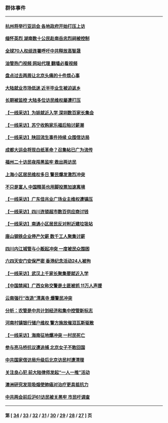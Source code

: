 ### 群体事件
---
#### [杭州将举行亚运会 各地政府开始打压上访](../../pages/ncid279/n14059747.md?09040845) 
#### [缅怀英烈 湖南数十公民赴南岳忠烈祠被控制](../../pages/ncid279/n14055318.md?09040845) 
#### [全球70人权组连署呼吁中共释放高智晟](../../pages/ncid279/n14055054.md?09040845) 
#### [油管热门视频 网站代理 翻墙必看视频](http://138.2.39.72:81/youtube.html?epic-marker?09040845)
#### [盘点过去两周让北京头痛的十件烦心事](../../pages/ncid279/n14052654.md?09040845) 
#### [大陆就业市场低迷 近半毕业生被迫返乡](../../pages/ncid279/n14050945.md?09040845) 
#### [长期被监控 大陆多位访民维权屡遭打压](../../pages/ncid279/n14049331.md?09040845) 
#### [【一线采访】为娃就近入学 深圳数百家长集会](../../pages/ncid279/n14044246.md?09040845) 
#### [【一线采访】苏宁收购家乐福后陷讨薪潮](../../pages/ncid279/n14042224.md?09040845) 
#### [【一线采访】陕回流生事件持续 众围信访局](../../pages/ncid279/n14040242.md?09040845) 
#### [成都大运会将现白纸革命？召集帖已广为流传](../../pages/ncid279/n14033119.md?09040845) 
#### [福州二十访民夜闯黑监牢 救出两访民](../../pages/ncid279/n14031617.md?09040845) 
#### [上海小区居民维权多日 警民爆发激烈冲突](../../pages/ncid279/n14029221.md?09040845) 
#### [不只是富人 中国精英也用脚投票加速离境](../../pages/ncid279/n14029086.md?09040845) 
#### [【一线采访】广东佳兆业广场业主维权遭镇压](../../pages/ncid279/n14028175.md?09040845) 
#### [【一线采访】四川连锁超市数百供应商讨钱](../../pages/ncid279/n14025102.md?09040845) 
#### [【一线采访】南通小区居民反对附近建垃圾站](../../pages/ncid279/n14021690.md?09040845) 
#### [唐山钢铁企业停产欠薪 数千工人聚集讨薪](../../pages/ncid279/n14017404.md?09040845) 
#### [四川内江城管与小贩起冲突 一度被民众围困](../../pages/ncid279/n14015922.md?09040845) 
#### [六四天安门安保严密 香港纪念活动24人被拘](../../pages/ncid279/n14009800.md?09040845) 
#### [【一线采访】武汉上千家长聚集要就近入学](../../pages/ncid279/n14009497.md?09040845) 
#### [【中国禁闻】广西女称交警是土匪被抓 11万人声援](../../pages/ncid279/n14006869.md?09040845) 
#### [云南强行“改造”清真寺 爆警民冲突](../../pages/ncid279/n14005561.md?09040845) 
#### [分析：农管是中共计划经济和集中控管新标志](../../pages/ncid279/n14000665.md?09040845) 
#### [河南村镇银行储户维权 警方施放催泪瓦斯驱散](../../pages/ncid279/n13998750.md?09040845) 
#### [【一线采访】海南征地爆冲突 一村民死亡](../../pages/ncid279/n13989137.md?09040845) 
#### [参与亮马桥抗议遭追捕 北京女子不敢回国](../../pages/ncid279/n13985420.md?09040845) 
#### [中共国家信访局升级后北京访民村遭清理](../../pages/ncid279/n13984826.md?09040845) 
#### [关注良心犯 前大陆律师发起“一人一推”活动](../../pages/ncid279/n13980524.md?09040845) 
#### [澳洲研究发现吸烟使肺癌对治疗更具抵抗力](../../pages/ncid279/n13977762.md?09040845) 
#### [中共两会前后沪61访民被关黑牢 市民吁调查](../../pages/ncid279/n13976054.md?09040845) 

---
#### 第 [ [34](./34.md?09040845) / [33](./33.md?09040845) / [32](./32.md?09040845) / [31](./31.md?09040845) / [30](./30.md?09040845) / [29](./29.md?09040845) / [28](./28.md?09040845) / [27](./27.md?09040845) ] 页
